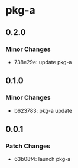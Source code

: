 # pkg-a

## 0.2.0

### Minor Changes

- 738e29e: update pkg-a

## 0.1.0

### Minor Changes

- b623783: pkg-a update

## 0.0.1

### Patch Changes

- 63b08f4: launch pkg-a
